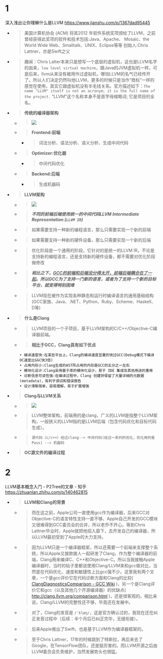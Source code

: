 
# 1

深入浅出让你理解什么是LLVM https://www.jianshu.com/p/1367dad95445
- > 美国计算机协会 (ACM) 将其2012 年软件系统奖项颁给了LLVM，之前曾经获得此奖项的软件和技术包括:Java、Apache、 Mosaic、the World Wide Web、Smalltalk、UNIX、Eclipse等等
创始人:Chris Lattner，亦是Swift之父
- > 趣闻：Chris Latter本来只是想写一个底层的虚拟机，这也是LLVM名字的由来，`low level virtual machine`，跟Java的JVM虚拟机一样，可是后来，llvm从来没有被用作过虚拟机，哪怕LLVM的名气已经传开了。所以人们决定仍然叫他LLVM，更多的时候只是当作“商标”一样的感觉在使用，其实它跟虚拟机没有半毛钱关系。官方描述如下：`The name "LLVM" itself is not an acronym; it is the full name of the project.` “LLVM”这个名称本身不是首字母缩略词; 它是项目的全名。
- > **传统的编译器架构**
  * > ![](https://upload-images.jianshu.io/upload_images/3008243-6951acfcbe4e9eff.jpg)
  * > **Frontend:前端**
    + > 词法分析、语法分析、语义分析、生成中间代码
  * > **Optimizer:优化器**
    + > 中间代码优化
  * > **Backend:后端**
    + > 生成机器码
- > **LLVM架构**
  * > ![](https://upload-images.jianshu.io/upload_images/3008243-b517c768f5a97607.png)
  * > ***不同的前端后端使用统一的中间代码LLVM Intermediate Representation (`LLVM IR`)***
  * > 如果需要支持一种新的编程语言，那么只需要实现一个新的前端
  * > 如果需要支持一种新的硬件设备，那么只需要实现一个新的后端
  * > 优化阶段是一个通用的阶段，它针对的是统一的LLVM IR，不论是支持新的编程语言，还是支持新的硬件设备，都不需要对优化阶段做修改
  * > ***相比之下，<ins>GCC的前端和后端没分得太开，前端后端耦合在了一起</ins>。所以GCC为了支持一门新的语言，或者为了支持一个新的目标平台，就变得特别困难***
  * > LLVM现在被作为实现各种静态和运行时编译语言的通用基础结构(GCC家族、Java、.NET、Python、Ruby、Scheme、Haskell、D等)
- > **什么是Clang**
  * > LLVM项目的一个子项目，基于LLVM架构的C/C++/Objective-C编译器前端。
  * > **相比于GCC，Clang具有如下优点**
    ```console
    • 编译速度快:在某些平台上，Clang的编译速度显著的快过GCC(Debug模式下编译OC速度比GGC快3倍)
    • 占用内存小:Clang生成的AST所占用的内存是GCC的五分之一左右
    • 模块化设计:Clang采用基于库的模块化设计，易于 IDE 集成及其他用途的重用
    • 诊断信息可读性强:在编译过程中，Clang 创建并保留了大量详细的元数据 (metadata)，有利于调试和错误报告
    • 设计清晰简单，容易理解，易于扩展增强
    ```
- > **Clang与LLVM关系**
  * > ![](https://upload-images.jianshu.io/upload_images/3008243-a7c02c2c24265d98.png)
  * > LLVM整体架构，前端用的是clang，广义的LLVM是指整个LLVM架构，一般狭义的LLVM指的是LLVM后端（包含代码优化和目标代码生成）。
  * > `源代码（c/c++）经过clang--> 中间代码(经过一系列的优化，优化用的是Pass) --> 机器码`
- > **OC源文件的编译过程**

# 2

LLVM基本概念入门 - P2Tree的文章 - 知乎 https://zhuanlan.zhihu.com/p/140462815
- > **LLVM和Clang的背景**
  * > 而在这之前，Apple公司一直使用gcc作为编译器，后来GCC对Objective-C的语言特性支持一直不够，Apple自己开发的GCC模块又很难得到GCC委员会的合并，所以老乔不开心。等到Chris Lattner毕业时，Apple就把他招入靡下，去开发自己的编译器，所以LLVM最初受到了Apple的大力支持。
  * > 因为LLVM只是一个编译器框架，所以还需要一个前端来支撑整个系统，所以Apple又拨款拨人一起研发了Clang，作为整个编译器的前端，Clang用来编译C、C++和Objective-C。所以当我接触Apple编译器时，当时的帖子里都说使用Clang/LLVM来和gcc做对比，当然是在代码优化、速度和敏捷性上比gcc强不少。这里我有两个文章，一个是gcc评价它在代码诊断方面和Clang的比较( [ClangDiagnosticsComparison - GCC Wiki](https://gcc.gnu.org/wiki/ClangDiagnosticsComparison) )，另一个是Clang评价它和gcc（以及其他几个开源编译器）的优缺点( http://clang.llvm.org/comparison.html )，还是很客观的。相比来说，Clang/LLVM的完整性还不够，毕竟还在发展中。
  * > 对了，Clang的发音是 `/ˈklæŋ/`，这是官方确认过的，我现在还在纠正发音过程中（后续：半个月后已纠正完毕，无缝衔接）。
  * > 后来Apple推出了Swift，也是基于LLVM作为编译器框架的。
  * > 至于Chris Lattner，17年的时候跳到了特斯拉，再后来去了Google，在TensorFlow团队，还是挺厉害的。而LLVM开源之后由LLVM委员会负责维护，当然发展势头也很猛。
